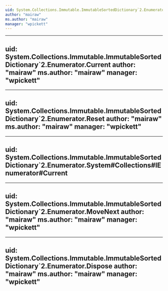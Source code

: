 ```yaml
---
uid: System.Collections.Immutable.ImmutableSortedDictionary`2.Enumerator
author: "mairaw"
ms.author: "mairaw"
manager: "wpickett"
---
```


---
uid: System.Collections.Immutable.ImmutableSortedDictionary`2.Enumerator.Current
author: "mairaw"
ms.author: "mairaw"
manager: "wpickett"
---

---
uid: System.Collections.Immutable.ImmutableSortedDictionary`2.Enumerator.Reset
author: "mairaw"
ms.author: "mairaw"
manager: "wpickett"
---

---
uid: System.Collections.Immutable.ImmutableSortedDictionary`2.Enumerator.System#Collections#IEnumerator#Current
---

---
uid: System.Collections.Immutable.ImmutableSortedDictionary`2.Enumerator.MoveNext
author: "mairaw"
ms.author: "mairaw"
manager: "wpickett"
---

---
uid: System.Collections.Immutable.ImmutableSortedDictionary`2.Enumerator.Dispose
author: "mairaw"
ms.author: "mairaw"
manager: "wpickett"
---
